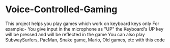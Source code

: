 # Voice-Controlled-Gaming
This project helps you play games which work on keyboard keys only For example:- You give input in the microphone as "UP" the Keyboard's UP key will be pressed and will be reflected in the game You can also play SubwaySurfers, PacMan, Snake game, Mario, Old games, etc with this code
